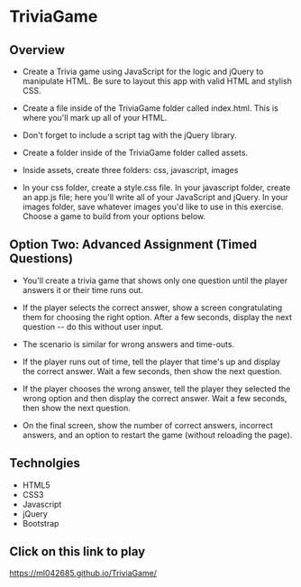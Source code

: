 # TriviaGame

## Overview

* Create a Trivia game using JavaScript for the logic and jQuery to manipulate HTML. Be sure to layout this app with valid HTML and stylish CSS.

* Create a file inside of the TriviaGame folder called index.html. This is where you'll mark up all of your HTML.

* Don't forget to include a script tag with the jQuery library.

* Create a folder inside of the TriviaGame folder called assets.

* Inside assets, create three folders: css, javascript, images

* In your css folder, create a style.css file.
In your javascript folder, create an app.js file; here you'll write all of your JavaScript and jQuery.
In your images folder, save whatever images you'd like to use in this exercise.
Choose a game to build from your options below.


## Option Two: Advanced Assignment (Timed Questions)

* You'll create a trivia game that shows only one question until the player answers it or their time runs out.

* If the player selects the correct answer, show a screen congratulating them for choosing the right option. After a few seconds, display the next question -- do this without user input.

* The scenario is similar for wrong answers and time-outs.

* If the player runs out of time, tell the player that time's up and display the correct answer. Wait a few seconds, then show the next question.

* If the player chooses the wrong answer, tell the player they selected the wrong option and then display the correct answer. Wait a few seconds, then show the next question.

* On the final screen, show the number of correct answers, incorrect answers, and an option to restart the game (without reloading the page).

## Technolgies
* HTML5
* CSS3
* Javascript
* jQuery
* Bootstrap

## Click on this link to play 
https://ml042685.github.io/TriviaGame/
